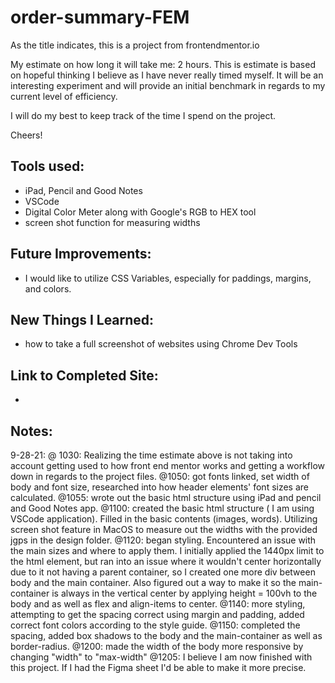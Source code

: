 # order-summary-FEM

As the title indicates, this is a project from frontendmentor.io

My estimate on how long it will take me: 2 hours. This is estimate is based on hopeful thinking I believe as I have never really timed myself. It will be an interesting experiment and will provide an initial benchmark in regards to my current level of efficiency. 

I will do my best to keep track of the time I spend on the project. 

Cheers!

## Tools used: 
- iPad, Pencil and Good Notes
- VSCode
- Digital Color Meter along with Google's RGB to HEX tool
- screen shot function for measuring widths

## Future Improvements:
- I would like to utilize CSS Variables, especially for paddings, margins, and colors.

## New Things I Learned:
- how to take a full screenshot of websites using Chrome Dev Tools

## Link to Completed Site:
- 

## Notes:
9-28-21:
    @ 1030: Realizing the time estimate above is not taking into account getting used to how front end mentor works and getting a workflow down in regards to the project files. 
    @1050: got fonts linked, set width of body and font size, researched into how header elements' font sizes are calculated. 
    @1055: wrote out the basic html structure using iPad and pencil and Good Notes app.
    @1100: created the basic html structure ( I am using VSCode application). Filled in the basic contents (images, words). Utilizing screen shot feature in MacOS to measure out the widths with the provided jgps in the design folder. 
    @1120: began styling. Encountered an issue with the main sizes and where to apply them. I initially applied the 1440px limit to the html element, but ran into an issue where it wouldn't center horizontally due to it not having a parent container, so I created one more div between body and the main container. Also figured out a way to make it so the main-container is always in the vertical center by applying height = 100vh to the body and as well as flex and align-items to center. 
    @1140: more styling, attempting to get the spacing correct using margin and padding, added correct font colors according to the style guide.
    @1150: completed the spacing, added box shadows to the body and the main-container as well as border-radius. 
    @1200: made the width of the body more responsive by changing "width" to "max-width"
    @1205: I believe I am now finished with this project. If I had the Figma sheet I'd be able to make it more precise.




